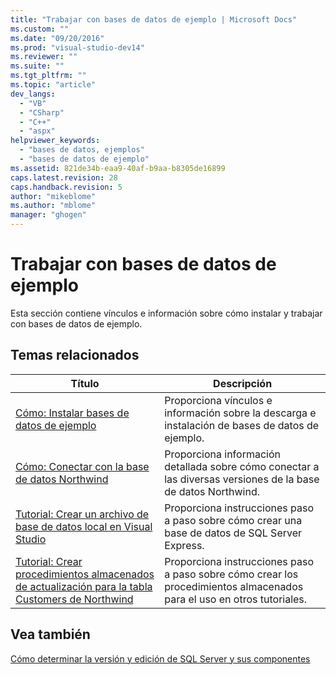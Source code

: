 ```yaml
---
title: "Trabajar con bases de datos de ejemplo | Microsoft Docs"
ms.custom: ""
ms.date: "09/20/2016"
ms.prod: "visual-studio-dev14"
ms.reviewer: ""
ms.suite: ""
ms.tgt_pltfrm: ""
ms.topic: "article"
dev_langs: 
  - "VB"
  - "CSharp"
  - "C++"
  - "aspx"
helpviewer_keywords: 
  - "bases de datos, ejemplos"
  - "bases de datos de ejemplo"
ms.assetid: 821de34b-eaa9-40af-b9aa-b8305de16899
caps.latest.revision: 28
caps.handback.revision: 5
author: "mikeblome"
ms.author: "mblome"
manager: "ghogen"
---
```

# Trabajar con bases de datos de ejemplo
Esta sección contiene vínculos e información sobre cómo instalar y trabajar con bases de datos de ejemplo.  
  
## Temas relacionados  
  
|Título|Descripción|  
|------------|-----------------|  
|[Cómo: Instalar bases de datos de ejemplo](../data-tools/how-to-install-sample-databases.md)|Proporciona vínculos e información sobre la descarga e instalación de bases de datos de ejemplo.|  
|[Cómo: Conectar con la base de datos Northwind](../data-tools/how-to-connect-to-the-northwind-database.md)|Proporciona información detallada sobre cómo conectar a las diversas versiones de la base de datos Northwind.|  
|[Tutorial: Crear un archivo de base de datos local en Visual Studio](../data-tools/create-a-sql-database-by-using-a-designer.md)|Proporciona instrucciones paso a paso sobre cómo crear una base de datos de SQL Server Express.|  
|[Tutorial: Crear procedimientos almacenados de actualización para la tabla Customers de Northwind](../data-tools/walkthrough-creating-update-stored-procedures-for-the-northwind-customers-table.md)|Proporciona instrucciones paso a paso sobre cómo crear los procedimientos almacenados para el uso en otros tutoriales.|  
  
## Vea también  
 [Cómo determinar la versión y edición de SQL Server y sus componentes](http://support.microsoft.com/kb/321185)